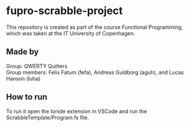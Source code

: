 # fupro-scrabble-project

This repository is created as part of the course Functional Programming, which was taken at the IT University of Copenhagen.

## Made by

Group: QWERTY Quitters \
Group members: Felix Fatum (fefa), Andreas Guldborg (aguh), and Lucas Hanson (luha)

## How to run

To run it open the Ionide extension in VSCode and run the ScrabbleTemplate/Program.fs file.
